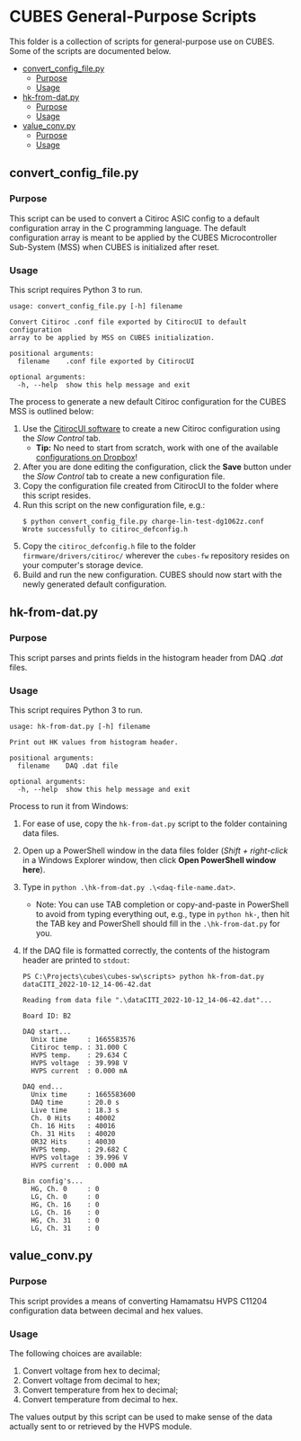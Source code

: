 # CUBES General-Purpose Scripts

This folder is a collection of scripts for general-purpose use on CUBES. Some
of the scripts are documented below.

- [convert_config_file.py](#convert_config_filepy)
  - [Purpose](#purpose)
  - [Usage](#usage)
- [hk-from-dat.py](#hk-from-datpy)
  - [Purpose](#purpose-1)
  - [Usage](#usage-1)
- [value_conv.py](#value_convpy)
  - [Purpose](#purpose-2)
  - [Usage](#usage-2)

## convert_config_file.py

### Purpose

This script can be used to convert a Citiroc ASIC config to a default
configuration array in the C programming language. The default configuration
array is meant to be applied by the CUBES Microcontroller Sub-System (MSS) when
CUBES is initialized after reset.

### Usage

This script requires Python 3 to run.

```
usage: convert_config_file.py [-h] filename

Convert Citiroc .conf file exported by CitirocUI to default configuration
array to be applied by MSS on CUBES initialization.

positional arguments:
  filename    .conf file exported by CitirocUI

optional arguments:
  -h, --help  show this help message and exit
```

The process to generate a new default Citiroc configuration for the CUBES
MSS is outlined below:

1. Use the [CitirocUI software](https://github.com/tstana/CitirocUI) to create a new
   Citiroc configuration using the _Slow Control_ tab.
   - **Tip:** No need to start from scratch, work with one of the available
     [configurations on Dropbox](https://www.dropbox.com/home/CUBES/Testing/MPPC%20testing/Datafiles/Configurations)!
2. After you are done editing the configuration, click the **Save** button
   under the _Slow Control_ tab to create a new configuration file.
3. Copy the configuration file created from CitirocUI to the folder where this
   script resides.
4. Run this script on the new configuration file, e.g.:
   ```
   $ python convert_config_file.py charge-lin-test-dg1062z.conf
   Wrote successfully to citiroc_defconfig.h
   ```
5. Copy the `citiroc_defconfig.h` file to the folder `firmware/drivers/citiroc/`
   wherever the `cubes-fw` repository resides on your computer's storage device.
6. Build and run the new configuration. CUBES should now start with the newly
   generated default configuration.

## hk-from-dat.py

### Purpose

This script parses and prints fields in the histogram header from DAQ _.dat_ files.

### Usage

This script requires Python 3 to run.

```
usage: hk-from-dat.py [-h] filename

Print out HK values from histogram header.

positional arguments:
  filename    DAQ .dat file

optional arguments:
  -h, --help  show this help message and exit
```

Process to run it from Windows:

1. For ease of use, copy the `hk-from-dat.py` script to the folder containing data
   files.
1. Open up a PowerShell window in the data files folder (_Shift + right-click_ in a
   Windows Explorer window, then click **Open PowerShell window here**).
1. Type in `python .\hk-from-dat.py .\<daq-file-name.dat>`.
   - Note: You can use TAB completion or copy-and-paste in PowerShell to avoid from
     typing everything out, e.g., type in `python hk-`, then hit the TAB key and
     PowerShell should fill in the `.\hk-from-dat.py` for you.
1. If the DAQ file is formatted correctly, the contents of the histogram header are
   printed to `stdout`:
   
   ```
   PS C:\Projects\cubes\cubes-sw\scripts> python hk-from-dat.py dataCITI_2022-10-12_14-06-42.dat
   
   Reading from data file ".\dataCITI_2022-10-12_14-06-42.dat"...
   
   Board ID: B2
   
   DAQ start...
     Unix time     : 1665583576
     Citiroc temp. : 31.000 C
     HVPS temp.    : 29.634 C
     HVPS voltage  : 39.998 V
     HVPS current  : 0.000 mA
   
   DAQ end...
     Unix time     : 1665583600
     DAQ time      : 20.0 s
     Live time     : 18.3 s
     Ch. 0 Hits    : 40002
     Ch. 16 Hits   : 40016
     Ch. 31 Hits   : 40020
     OR32 Hits     : 40030
     HVPS temp.    : 29.682 C
     HVPS voltage  : 39.996 V
     HVPS current  : 0.000 mA
   
   Bin config's...
     HG, Ch. 0     : 0
     LG, Ch. 0     : 0
     HG, Ch. 16    : 0
     LG, Ch. 16    : 0
     HG, Ch. 31    : 0
     LG, Ch. 31    : 0
   ```

## value_conv.py

### Purpose

This script provides a means of converting Hamamatsu HVPS C11204 configuration
data between decimal and hex values.

### Usage

The following choices are available:

1. Convert voltage from hex to decimal;
2. Convert voltage from decimal to hex;
3. Convert temperature from hex to decimal;
4. Convert temperature from decimal to hex.

The values output by this script can be used to make sense of the data actually
sent to or retrieved by the HVPS module.
